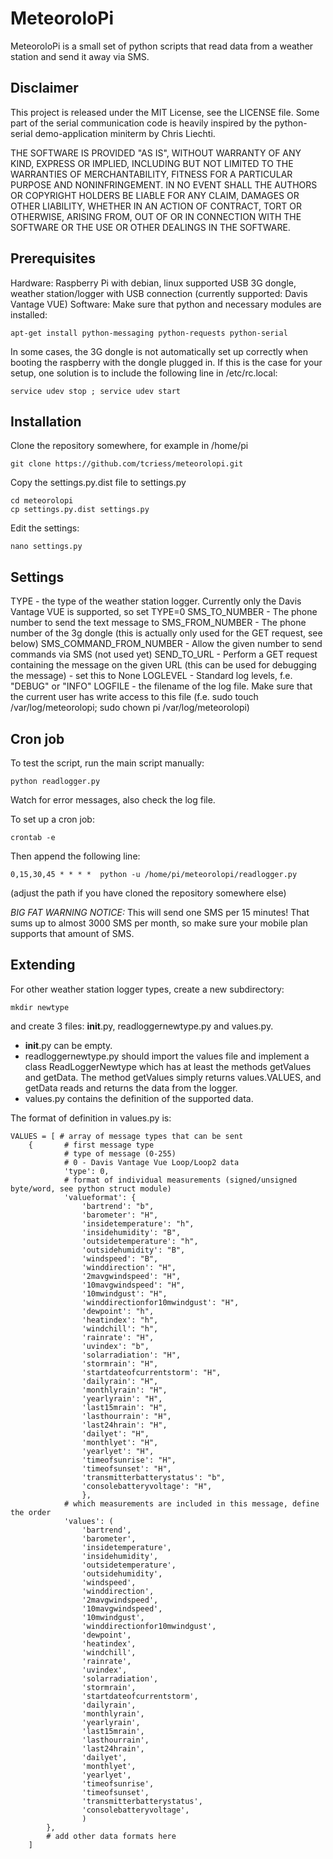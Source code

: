 MeteoroloPi
===========

MeteoroloPi is a small set of python scripts that read data from a weather station and send it away via SMS.

Disclaimer
----------

This project is released under the MIT License, see the LICENSE file. Some part of the serial communication code is heavily inspired by the python-serial demo-application miniterm by Chris Liechti.

THE SOFTWARE IS PROVIDED "AS IS", WITHOUT WARRANTY OF ANY KIND, EXPRESS OR
IMPLIED, INCLUDING BUT NOT LIMITED TO THE WARRANTIES OF MERCHANTABILITY,
FITNESS FOR A PARTICULAR PURPOSE AND NONINFRINGEMENT. IN NO EVENT SHALL THE
AUTHORS OR COPYRIGHT HOLDERS BE LIABLE FOR ANY CLAIM, DAMAGES OR OTHER
LIABILITY, WHETHER IN AN ACTION OF CONTRACT, TORT OR OTHERWISE, ARISING FROM,
OUT OF OR IN CONNECTION WITH THE SOFTWARE OR THE USE OR OTHER DEALINGS IN
THE SOFTWARE.


Prerequisites
-------------

Hardware:
Raspberry Pi with debian, linux supported USB 3G dongle, weather station/logger with USB connection (currently supported: Davis Vantage VUE)
Software:
Make sure that python and necessary modules are installed:
```
apt-get install python-messaging python-requests python-serial
```

In some cases, the 3G dongle is not automatically set up correctly when booting the raspberry with the dongle plugged in. If this is the case for your setup, one solution is to include the following line in /etc/rc.local:
```
service udev stop ; service udev start
```


Installation
------------

Clone the repository somewhere, for example in /home/pi
```
git clone https://github.com/tcriess/meteorolopi.git
```

Copy the settings.py.dist file to settings.py
```
cd meteorolopi
cp settings.py.dist settings.py
```

Edit the settings:
```
nano settings.py
```


Settings
--------

TYPE - the type of the weather station logger. Currently only the Davis Vantage VUE is supported, so set TYPE=0
SMS_TO_NUMBER - The phone number to send the text message to
SMS_FROM_NUMBER - The phone number of the 3g dongle (this is actually only used for the GET request, see below)
SMS_COMMAND_FROM_NUMBER - Allow the given number to send commands via SMS (not used yet)
SEND_TO_URL - Perform a GET request containing the message on the given URL (this can be used for debugging the message) - set this to None
LOGLEVEL - Standard log levels, f.e. "DEBUG" or "INFO"
LOGFILE - the filename of the log file. Make sure that the current user has write access to this file (f.e. sudo touch /var/log/meteorolopi; sudo chown pi /var/log/meteorolopi)


Cron job
--------

To test the script, run the main script manually:
```
python readlogger.py
```
Watch for error messages, also check the log file.

To set up a cron job:
```
crontab -e
```

Then append the following line:
```
0,15,30,45 * * * *  python -u /home/pi/meteorolopi/readlogger.py
```

(adjust the path if you have cloned the repository somewhere else)

*BIG FAT WARNING NOTICE:*
This will send one SMS per 15 minutes! That sums up to almost 3000 SMS per month, so make sure your mobile plan supports that amount of SMS.


Extending
---------

For other weather station logger types, create a new subdirectory:
```
mkdir newtype
```
and create 3 files: __init__.py, readloggernewtype.py and values.py.

- __init__.py can be empty.
- readloggernewtype.py should import the values file and implement a class ReadLoggerNewtype which has at least the methods getValues and getData. The method getValues simply returns values.VALUES, and getData reads and returns the data from the logger.
- values.py contains the definition of the supported data.

The format of definition in values.py is:
```
VALUES = [ # array of message types that can be sent
    {       # first message type
            # type of message (0-255)
            # 0 - Davis Vantage Vue Loop/Loop2 data
            'type': 0,
            # format of individual measurements (signed/unsigned byte/word, see python struct module)
            'valueformat': {
                'bartrend': "b",
                'barometer': "H",
                'insidetemperature': "h",
                'insidehumidity': "B",
                'outsidetemperature': "h",
                'outsidehumidity': "B",
                'windspeed': "B",
                'winddirection': "H",
                '2mavgwindspeed': "H",
                '10mavgwindspeed': "H",
                '10mwindgust': "H",
                'winddirectionfor10mwindgust': "H",
                'dewpoint': "h",
                'heatindex': "h",
                'windchill': "h",
                'rainrate': "H",
                'uvindex': "b",
                'solarradiation': "H",
                'stormrain': "H",
                'startdateofcurrentstorm': "H",
                'dailyrain': "H",
                'monthlyrain': "H",
                'yearlyrain': "H",
                'last15mrain': "H",
                'lasthourrain': "H",
                'last24hrain': "H",
                'dailyet': "H",
                'monthlyet': "H",
                'yearlyet': "H",
                'timeofsunrise': "H",
                'timeofsunset': "H",
                'transmitterbatterystatus': "b",
                'consolebatteryvoltage': "H",
                },
            # which measurements are included in this message, define the order
            'values': (
                'bartrend',
                'barometer',
                'insidetemperature',
                'insidehumidity',
                'outsidetemperature',
                'outsidehumidity',
                'windspeed',
                'winddirection',
                '2mavgwindspeed',
                '10mavgwindspeed',
                '10mwindgust',
                'winddirectionfor10mwindgust',
                'dewpoint',
                'heatindex',
                'windchill',
                'rainrate',
                'uvindex',
                'solarradiation',
                'stormrain',
                'startdateofcurrentstorm',
                'dailyrain',
                'monthlyrain',
                'yearlyrain',
                'last15mrain',
                'lasthourrain',
                'last24hrain',
                'dailyet',
                'monthlyet',
                'yearlyet',
                'timeofsunrise',
                'timeofsunset',
                'transmitterbatterystatus',
                'consolebatteryvoltage',
                )
        },
        # add other data formats here
    ]
```

